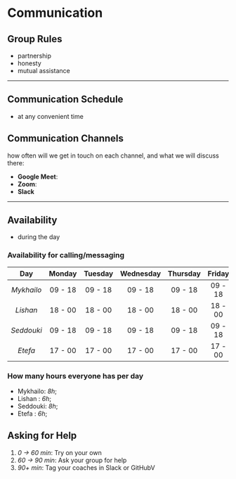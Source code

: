 # Communication

## Group Rules

- partnership
- honesty
- mutual assistance

---

## Communication Schedule

- at any convenient time

## Communication Channels

how often will we get in touch on each channel, and what we will discuss there:

- **Google Meet**:
- **Zoom**:
- **Slack**

---

## Availability

- during the day

### Availability for calling/messaging

|    Day     | Monday  | Tuesday | Wednesday | Thursday | Friday  |
| :--------: | :-----: | :-----: | :-------: | :------: | :-----: |
| _Mykhailo_ | 09 - 18 | 09 - 18 |  09 - 18  | 09 - 18  | 09 - 18 |
|  _Lishan_  | 18 - 00 | 18 - 00 |  18 - 00  | 18 - 00  | 18 - 00 |
| _Seddouki_ | 09 - 18 | 09 - 18 |  09 - 18  | 09 - 18  | 09 - 18 |
|  _Etefa_   | 17 - 00 | 17 - 00 |  17 - 00  | 17 - 00  | 17 - 00 |

### How many hours everyone has per day

- Mykhailo: _8h_;
- Lishan : _6h_;
- Seddouki: _8h_;
- Etefa : _6h_;

## Asking for Help

1. _0 -> 60 min_: Try on your own
2. _60 -> 90 min_: Ask your group for help
3. _90+ min_: Tag your coaches in Slack or GitHubV
